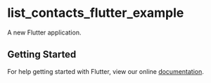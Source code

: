 # list_contacts_flutter_example

A new Flutter application.

## Getting Started

For help getting started with Flutter, view our online
[documentation](https://flutter.io/).
